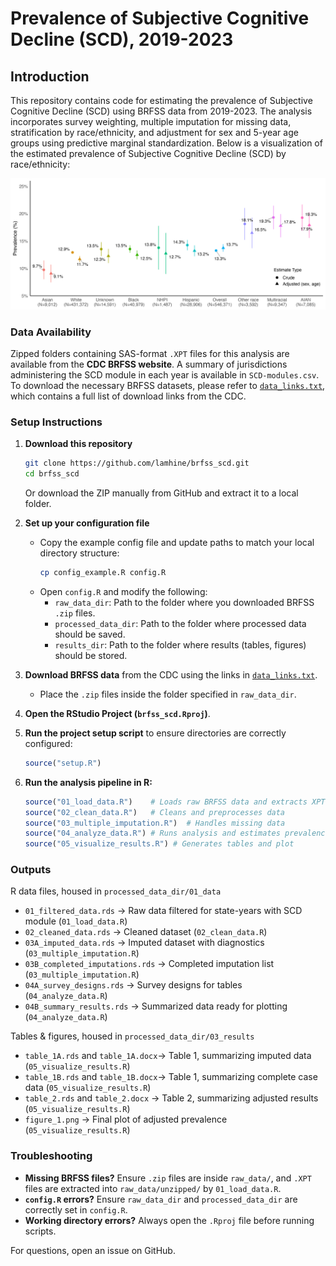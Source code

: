 # Prevalence of Subjective Cognitive Decline (SCD), 2019-2023

## Introduction

This repository contains code for estimating the prevalence of Subjective Cognitive Decline (SCD) using BRFSS data from 2019-2023. The analysis incorporates survey weighting, multiple imputation for missing data, stratification by race/ethnicity, and adjustment for sex and 5-year age groups using predictive marginal standardization.
Below is a visualization of the estimated prevalence of Subjective Cognitive Decline (SCD) by race/ethnicity:

![SCD Prevalence Plot](03_results/figure_2.png)

### **Data Availability**

Zipped folders containing SAS-format `.XPT` files for this analysis are available from the **CDC BRFSS website**. A summary of jurisdictions administering the SCD module in each year is available in `SCD-modules.csv`. To download the necessary BRFSS datasets, please refer to [`data_links.txt`](data_links.txt), which contains a full list of download links from the CDC.

### **Setup Instructions**

1. **Download this repository**
   ```sh
   git clone https://github.com/lamhine/brfss_scd.git
   cd brfss_scd
   ```
   Or download the ZIP manually from GitHub and extract it to a local folder.

2. **Set up your configuration file**  
   - Copy the example config file and update paths to match your local directory structure:
     ```sh
     cp config_example.R config.R
     ```
   - Open `config.R` and modify the following:
     - `raw_data_dir`: Path to the folder where you downloaded BRFSS `.zip` files.
     - `processed_data_dir`: Path to the folder where processed data should be saved.
     - `results_dir`: Path to the folder where results (tables, figures) should be stored.

3. **Download BRFSS data** from the CDC using the links in [`data_links.txt`](data_links.txt).
   - Place the `.zip` files inside the folder specified in `raw_data_dir`.

4. **Open the RStudio Project (`brfss_scd.Rproj`)**.

5. **Run the project setup script** to ensure directories are correctly configured:
   ```r
   source("setup.R")
   ```

6. **Run the analysis pipeline in R:**
   ```r
   source("01_load_data.R")    # Loads raw BRFSS data and extracts XPT files
   source("02_clean_data.R")   # Cleans and preprocesses data
   source("03_multiple_imputation.R")  # Handles missing data
   source("04_analyze_data.R") # Runs analysis and estimates prevalence
   source("05_visualize_results.R") # Generates tables and plot
   ```

### **Outputs**
R data files, housed in `processed_data_dir/01_data`
- `01_filtered_data.rds` → Raw data filtered for state-years with SCD module (`01_load_data.R`)
- `02_cleaned_data.rds` → Cleaned dataset (`02_clean_data.R`)
- `03A_imputed_data.rds` → Imputed dataset with diagnostics (`03_multiple_imputation.R`)
- `03B_completed_imputations.rds` → Completed imputation list (`03_multiple_imputation.R`)
- `04A_survey_designs.rds` → Survey designs for tables (`04_analyze_data.R`)
- `04B_summary_results.rds` → Summarized data ready for plotting (`04_analyze_data.R`)

Tables & figures, housed in `processed_data_dir/03_results`
- `table_1A.rds` and `table_1A.docx`→ Table 1, summarizing imputed data (`05_visualize_results.R`)
- `table_1B.rds` and `table_1B.docx`→ Table 1, summarizing complete case data (`05_visualize_results.R`)
- `table_2.rds` and `table_2.docx` → Table 2, summarizing adjusted results (`05_visualize_results.R`)
- `figure_1.png` → Final plot of adjusted prevalence (`05_visualize_results.R`)

### **Troubleshooting**
- **Missing BRFSS files?** Ensure `.zip` files are inside `raw_data/`, and `.XPT` files are extracted into `raw_data/unzipped/` by `01_load_data.R`.
- **`config.R` errors?** Ensure `raw_data_dir` and `processed_data_dir` are correctly set in `config.R`.
- **Working directory errors?** Always open the `.Rproj` file before running scripts.

For questions, open an issue on GitHub.
